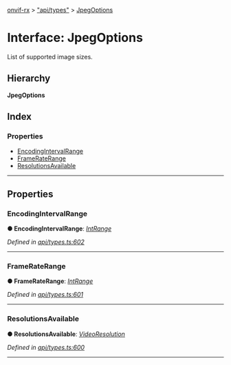 [onvif-rx](../README.md) > ["api/types"](../modules/_api_types_.md) > [JpegOptions](../interfaces/_api_types_.jpegoptions.md)

# Interface: JpegOptions

List of supported image sizes.

## Hierarchy

**JpegOptions**

## Index

### Properties

* [EncodingIntervalRange](_api_types_.jpegoptions.md#encodingintervalrange)
* [FrameRateRange](_api_types_.jpegoptions.md#frameraterange)
* [ResolutionsAvailable](_api_types_.jpegoptions.md#resolutionsavailable)

---

## Properties

<a id="encodingintervalrange"></a>

###  EncodingIntervalRange

**● EncodingIntervalRange**: *[IntRange](_api_types_.intrange.md)*

*Defined in [api/types.ts:602](https://github.com/patrickmichalina/onvif-rx/blob/d62cee9/src/api/types.ts#L602)*

___
<a id="frameraterange"></a>

###  FrameRateRange

**● FrameRateRange**: *[IntRange](_api_types_.intrange.md)*

*Defined in [api/types.ts:601](https://github.com/patrickmichalina/onvif-rx/blob/d62cee9/src/api/types.ts#L601)*

___
<a id="resolutionsavailable"></a>

###  ResolutionsAvailable

**● ResolutionsAvailable**: *[VideoResolution](_api_types_.videoresolution.md)*

*Defined in [api/types.ts:600](https://github.com/patrickmichalina/onvif-rx/blob/d62cee9/src/api/types.ts#L600)*

___

